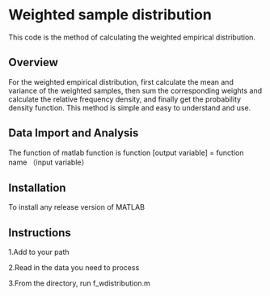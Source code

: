 # Weighted sample distribution
This code is the method of calculating the weighted empirical distribution.

## Overview
For the weighted empirical distribution, first calculate the mean and variance of the weighted samples, then sum the corresponding weights and calculate the relative frequency density, and finally get the probability density function. This method is simple and easy to understand and use.

## Data Import and Analysis
The function of matlab function is function [output variable] = function name （input variable）

## Installation
To install any release version of MATLAB

## Instructions
1.Add to your path 

2.Read in the data you need to process

3.From the directory, run f_wdistribution.m 

